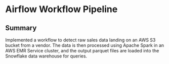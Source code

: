 <h1>Airflow Workflow Pipeline</h1>

<h2>Summary</h2>

Implemented a workflow to detect raw sales data landing on an AWS S3 bucket from a vendor. The data is then processed using Apache Spark in an AWS EMR Service cluster, and the output parquet files are loaded into the Snowflake data warehouse for queries.   
